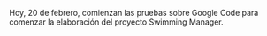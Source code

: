 Hoy, 20 de febrero, comienzan las pruebas sobre Google Code para comenzar la elaboración del proyecto Swimming Manager.